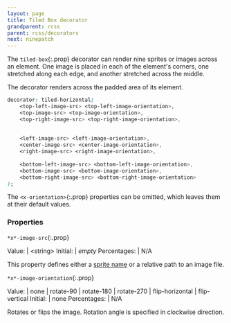 ```yaml
---
layout: page
title: Tiled Box decorator
grandparent: rcss
parent: rcss/decorators
next: ninepatch
---
```


The `tiled-box`{:.prop} decorator can render nine sprites or images across an element. One image is placed in each of the element's corners, one stretched along each edge, and another stretched across the middle.

The decorator renders across the padded area of its element.

```css
decorator: tiled-horizontal( 
	<top-left-image-src> <top-left-image-orientation>,
	<top-image-src> <top-image-orientation>,
	<top-right-image-src> <top-right-image-orientation>,
	
	
	<left-image-src> <left-image-orientation>,
	<center-image-src> <center-image-orientation>,
	<right-image-src> <right-image-orientation>,
	
	<bottom-left-image-src> <bottom-left-image-orientation>,
	<bottom-image-src> <bottom-image-orientation>,
	<bottom-right-image-src> <bottom-right-image-orientation>
);
```

The `<x-orientation>`{:.prop} properties can be omitted, which leaves them at their default values.


### Properties


`*x*-image-src`{:.prop}

Value: | \<string\>
Initial: | *empty*
Percentages: | N/A

This property defines either a [sprite name](../sprite_sheets.html) or a relative path to an image file.

`*x*-image-orientation`{:.prop}

Value: | none \| rotate-90 \| rotate-180 \| rotate-270 \| flip-horizontal \| flip-vertical
Initial: | none
Percentages: | N/A

Rotates or flips the image. Rotation angle is specified in clockwise direction.
